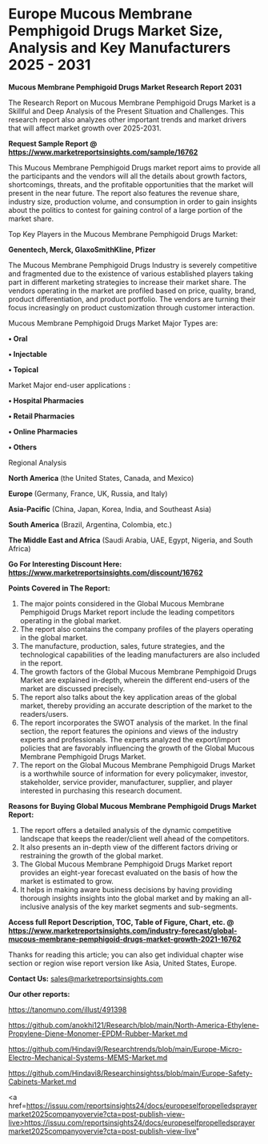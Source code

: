 # Europe Mucous Membrane Pemphigoid Drugs Market Size, Analysis and Key Manufacturers 2025 - 2031

<strong>Mucous Membrane Pemphigoid Drugs Market Research Report 2031</strong>

The Research Report on Mucous Membrane Pemphigoid Drugs Market is a Skillful and Deep Analysis of the Present Situation and Challenges. This research report also analyzes other important trends and market drivers that will affect market growth over 2025-2031.

<strong>Request Sample Report @ <a href=https://www.marketreportsinsights.com/sample/16762>https://www.marketreportsinsights.com/sample/16762</a></strong>

This Mucous Membrane Pemphigoid Drugs market report aims to provide all the participants and the vendors will all the details about growth factors, shortcomings, threats, and the profitable opportunities that the market will present in the near future. The report also features the revenue share, industry size, production volume, and consumption in order to gain insights about the politics to contest for gaining control of a large portion of the market share.

Top Key Players in the Mucous Membrane Pemphigoid Drugs Market:

<strong>Genentech, Merck, GlaxoSmithKline, Pfizer</strong>

The Mucous Membrane Pemphigoid Drugs Industry is severely competitive and fragmented due to the existence of various established players taking part in different marketing strategies to increase their market share. The vendors operating in the market are profiled based on price, quality, brand, product differentiation, and product portfolio. The vendors are turning their focus increasingly on product customization through customer interaction.

Mucous Membrane Pemphigoid Drugs Market Major Types are:

<strong>• Oral

• Injectable

• Topical</strong>

Market Major end-user applications :

<strong>• Hospital Pharmacies

• Retail Pharmacies

• Online Pharmacies

• Others</strong>

Regional Analysis

</u><strong><b>North America</b></strong> (the United States, Canada, and Mexico)

<strong><b>Europe </b></strong>(Germany, France, UK, Russia, and Italy)

<strong><b>Asia-Pacific</b></strong> (China, Japan, Korea, India, and Southeast Asia)

<strong><b>South America</b></strong> (Brazil, Argentina, Colombia, etc.)

<strong><b>The Middle East and Africa</b></strong> (Saudi Arabia, UAE, Egypt, Nigeria, and South Africa)

<strong>Go For Interesting Discount Here: <a href=https://www.marketreportsinsights.com/discount/16762>https://www.marketreportsinsights.com/discount/16762</a></strong>

<strong>Points Covered in The Report:</strong>
<ol>
  <li>The major points considered in the Global Mucous Membrane Pemphigoid Drugs Market report include the leading competitors operating in the global market.</li>
  <li>The report also contains the company profiles of the players operating in the global market.</li>
  <li>The manufacture, production, sales, future strategies, and the technological capabilities of the leading manufacturers are also included in the report.</li>
  <li>The growth factors of the Global Mucous Membrane Pemphigoid Drugs Market are explained in-depth, wherein the different end-users of the market are discussed precisely.</li>
  <li>The report also talks about the key application areas of the global market, thereby providing an accurate description of the market to the readers/users.</li>
  <li>The report incorporates the SWOT analysis of the market. In the final section, the report features the opinions and views of the industry experts and professionals. The experts analyzed the export/import policies that are favorably influencing the growth of the Global Mucous Membrane Pemphigoid Drugs Market.</li>
  <li>The report on the Global Mucous Membrane Pemphigoid Drugs Market is a worthwhile source of information for every policymaker, investor, stakeholder, service provider, manufacturer, supplier, and player interested in purchasing this research document.</li>
</ol>
<strong>Reasons for Buying Global Mucous Membrane Pemphigoid Drugs Market Report:</strong>

<ol>
  <li>The report offers a detailed analysis of the dynamic competitive landscape that keeps the reader/client well ahead of the competitors.</li>
  <li>It also presents an in-depth view of the different factors driving or restraining the growth of the global market.</li>
  <li>The Global Mucous Membrane Pemphigoid Drugs Market report provides an eight-year forecast evaluated on the basis of how the market is estimated to grow.</li>
  <li>It helps in making aware business decisions by having providing thorough insights insights into the global market and by making an all-inclusive analysis of the key market segments and sub-segments.</li>
</ol>
<strong>Access full Report Description, TOC, Table of Figure, Chart, etc. @ <a href=https://www.marketreportsinsights.com/industry-forecast/global-mucous-membrane-pemphigoid-drugs-market-growth-2021-16762>https://www.marketreportsinsights.com/industry-forecast/global-mucous-membrane-pemphigoid-drugs-market-growth-2021-16762</a></strong>


Thanks for reading this article; you can also get individual chapter wise section or region wise report version like Asia, United States, Europe.

<strong>Contact Us:</strong>
sales@marketreportsinsights.com

<strong>Our other reports:</strong>

<a href=https://tanomuno.com/illust/491398>https://tanomuno.com/illust/491398</a>

<a href=https://github.com/anokhi121/Research/blob/main/North-America-Ethylene-Propylene-Diene-Monomer-EPDM-Rubber-Market.md>https://github.com/anokhi121/Research/blob/main/North-America-Ethylene-Propylene-Diene-Monomer-EPDM-Rubber-Market.md</a>

<a href=https://github.com/Hindavi9/Researchtrends/blob/main/Europe-Micro-Electro-Mechanical-Systems-MEMS-Market.md>https://github.com/Hindavi9/Researchtrends/blob/main/Europe-Micro-Electro-Mechanical-Systems-MEMS-Market.md</a>

<a href=https://github.com/Hindavi8/Researchinsightss/blob/main/Europe-Safety-Cabinets-Market.md>https://github.com/Hindavi8/Researchinsightss/blob/main/Europe-Safety-Cabinets-Market.md</a>

<a href=https://issuu.com/reportsinsights24/docs/europeselfpropelledsprayermarket2025companyovervie?cta=post-publish-view-live>https://issuu.com/reportsinsights24/docs/europeselfpropelledsprayermarket2025companyovervie?cta=post-publish-view-live</a>"
